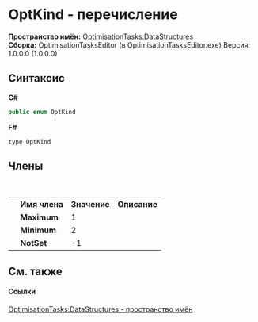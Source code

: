 # OptKind - перечисление
 

**Пространство имён:**&nbsp;<a href="N_OptimisationTasks_DataStructures">OptimisationTasks.DataStructures</a><br />**Сборка:**&nbsp;OptimisationTasksEditor (в OptimisationTasksEditor.exe) Версия: 1.0.0.0 (1.0.0.0)

## Синтаксис

**C#**<br />
``` C#
public enum OptKind
```

**F#**<br />
``` F#
type OptKind
```


## Члены
&nbsp;<table><tr><th></th><th>Имя члена</th><th>Значение</th><th>Описание</th></tr><tr><td /><td target="F:OptimisationTasks.DataStructures.OptKind.Maximum">**Maximum**</td><td>1</td><td /></tr><tr><td /><td target="F:OptimisationTasks.DataStructures.OptKind.Minimum">**Minimum**</td><td>2</td><td /></tr><tr><td /><td target="F:OptimisationTasks.DataStructures.OptKind.NotSet">**NotSet**</td><td>-1</td><td /></tr></table>

## См. также


#### Ссылки
<a href="N_OptimisationTasks_DataStructures">OptimisationTasks.DataStructures - пространство имён</a><br />